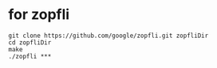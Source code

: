 # for zopfli

```
git clone https://github.com/google/zopfli.git zopfliDir
cd zopfliDir
make
./zopfli ***
```